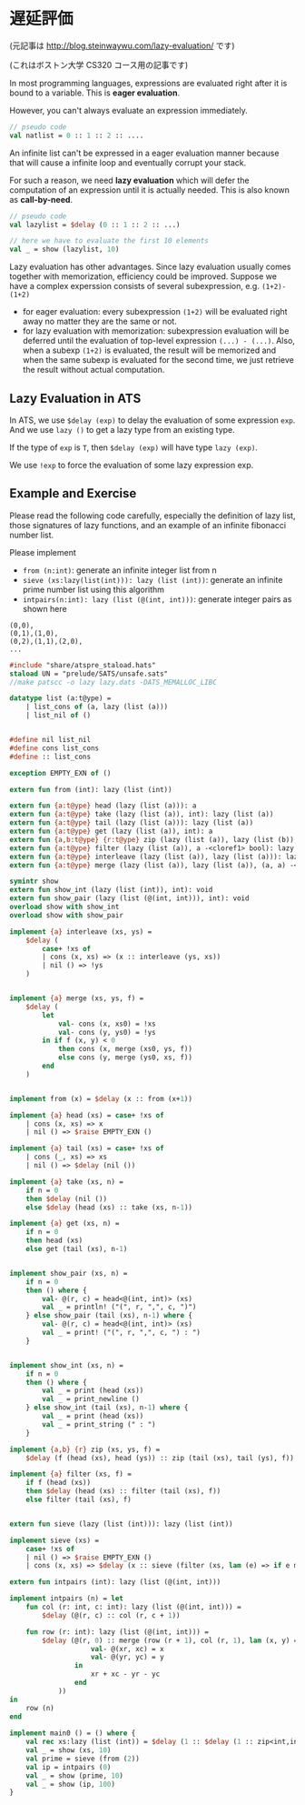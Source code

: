 # 遅延評価

(元記事は http://blog.steinwaywu.com/lazy-evaluation/ です)

(これはボストン大学 CS320 コース用の記事です)

In most programming languages, expressions are evaluated right after it is bound to a variable.
This is **eager evaluation**.

However, you can't always evaluate an expression immediately.

```ats
// pseudo code
val natlist = 0 :: 1 :: 2 :: ....
```

An infinite list can't be expressed in a eager evaluation manner because that will cause a infinite loop and eventually corrupt your stack.

For such a reason, we need **lazy evaluation** which will defer the computation of an expression until it is actually needed. This is also known as **call-by-need**.

```ats
// pseudo code
val lazylist = $delay (0 :: 1 :: 2 :: ...)

// here we have to evaluate the first 10 elements
val _ = show (lazylist, 10)
```

Lazy evaluation has other advantages. Since lazy evaluation usually comes together with memorization, efficiency could be improved. Suppose we have a complex experssion consists of several subexpression, e.g. `(1+2)-(1+2)`

* for eager evaluation: every subexpression `(1+2)` will be evaluated right away no matter they are the same or not.
* for lazy evaluation with memorization: subexpression evaluation will be deferred until the evaluation of top-level expression `(...) - (...)`. Also, when a subexp `(1+2)` is evaluated, the result will be memorized and when the same subexp is evaluated for the second time, we just retrieve the result without actual computation.

## Lazy Evaluation in ATS

In ATS, we use `$delay (exp)` to delay the evaluation of some expression `exp`. And we use `lazy ()` to get a lazy type from an existing type.

If the type of `exp` is `T`, then `$delay (exp)` will have type `lazy (exp)`.

We use `!exp` to force the evaluation of some lazy expression exp.

## Example and Exercise

Please read the following code carefully, especially the definition of lazy list, those signatures of lazy functions, and an example of an infinite fibonacci number list.

Please implement

* `from (n:int)`: generate an infinite integer list from n
* `sieve (xs:lazy(list(int))): lazy (list (int))`: generate an infinite prime number list using this algorithm
* `intpairs(n:int): lazy (list (@(int, int)))`: generate integer pairs as shown here

```
(0,0),
(0,1),(1,0),
(0,2),(1,1),(2,0),
...
```

```ats
#include "share/atspre_staload.hats"
staload UN = "prelude/SATS/unsafe.sats"
//make patscc -o lazy lazy.dats -DATS_MEMALLOC_LIBC

datatype list (a:t@ype) = 
	| list_cons of (a, lazy (list (a)))
	| list_nil of ()


#define nil list_nil
#define cons list_cons
#define :: list_cons

exception EMPTY_EXN of ()

extern fun from (int): lazy (list (int))

extern fun {a:t@ype} head (lazy (list (a))): a
extern fun {a:t@ype} take (lazy (list (a)), int): lazy (list (a))
extern fun {a:t@ype} tail (lazy (list (a))): lazy (list (a))
extern fun {a:t@ype} get (lazy (list (a)), int): a
extern fun {a,b:t@ype} {r:t@ype} zip (lazy (list (a)), lazy (list (b)), (a, b) -<cloref1> r): lazy (list (r))
extern fun {a:t@ype} filter (lazy (list (a)), a -<cloref1> bool): lazy (list (a))
extern fun {a:t@ype} interleave (lazy (list (a)), lazy (list (a))): lazy (list (a))
extern fun {a:t@ype} merge (lazy (list (a)), lazy (list (a)), (a, a) -<cloref1> int): lazy (list (a))

symintr show
extern fun show_int (lazy (list (int)), int): void
extern fun show_pair (lazy (list (@(int, int))), int): void
overload show with show_int
overload show with show_pair

implement {a} interleave (xs, ys) = 
	$delay (
		case+ !xs of
		| cons (x, xs) => (x :: interleave (ys, xs))
		| nil () => !ys
	)


implement {a} merge (xs, ys, f) = 
	$delay (
		let
			val- cons (x, xs0) = !xs
			val- cons (y, ys0) = !ys
		in if f (x, y) < 0 
			then cons (x, merge (xs0, ys, f)) 
			else cons (y, merge (ys0, xs, f))
		end
	)


implement from (x) = $delay (x :: from (x+1))

implement {a} head (xs) = case+ !xs of
	| cons (x, xs) => x 
	| nil () => $raise EMPTY_EXN ()

implement {a} tail (xs) = case+ !xs of
	| cons (_, xs) => xs
	| nil () => $delay (nil ())

implement {a} take (xs, n) = 
	if n = 0 
	then $delay (nil ())
	else $delay (head (xs) :: take (xs, n-1))

implement {a} get (xs, n) = 
	if n = 0
	then head (xs)
	else get (tail (xs), n-1)


implement show_pair (xs, n) = 
	if n = 0
	then () where {
		val- @(r, c) = head<@(int, int)> (xs)
		val _ = println! ("(", r, ",", c, ")")
	} else show_pair (tail (xs), n-1) where {
		val- @(r, c) = head<@(int, int)> (xs)
		val _ = print! ("(", r, ",", c, ") : ")
	}


implement show_int (xs, n) = 
	if n = 0
	then () where {
		val _ = print (head (xs))
		val _ = print_newline ()
	} else show_int (tail (xs), n-1) where {
		val _ = print (head (xs))
		val _ = print_string (" : ")
	}

implement {a,b} {r} zip (xs, ys, f) = 
	$delay (f (head (xs), head (ys)) :: zip (tail (xs), tail (ys), f))

implement {a} filter (xs, f) = 
	if f (head (xs)) 
	then $delay (head (xs) :: filter (tail (xs), f))
	else filter (tail (xs), f)


extern fun sieve (lazy (list (int))): lazy (list (int))

implement sieve (xs) = 
	case+ !xs of 
	| nil () => $raise EMPTY_EXN ()
	| cons (x, xs) => $delay (x :: sieve (filter (xs, lam (e) => if e mod x = 0 then false else true)))

extern fun intpairs (int): lazy (list (@(int, int)))

implement intpairs (n) = let
	fun col (r: int, c: int): lazy (list (@(int, int))) =
		$delay (@(r, c) :: col (r, c + 1))

	fun row (r: int): lazy (list (@(int, int))) =
		$delay (@(r, 0) :: merge (row (r + 1), col (r, 1), lam (x, y) => let
					val- @(xr, xc) = x
					val- @(yr, yc) = y
				in 
					xr + xc - yr - yc
				end
			))
in 
	row (n)
end
	
implement main0 () = () where {
	val rec xs:lazy (list (int)) = $delay (1 :: $delay (1 :: zip<int,int><int> (xs, tail (xs), lam (x, y) => x + y)))
	val _ = show (xs, 10)
	val prime = sieve (from (2))
	val ip = intpairs (0)
	val _ = show (prime, 10)
	val _ = show (ip, 100)
}
```
